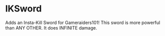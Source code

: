 # IKSword
Adds an Insta-Kill Sword for Gameraiders101! This sword is more powerful than ANY OTHER. It does INFINITE damage.
